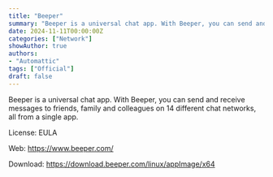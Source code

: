 ```yaml
---
title: "Beeper"
summary: "Beeper is a universal chat app. With Beeper, you can send and receive messages to friends, family and colleagues on 14 different chat networks, all from a single app."
date: 2024-11-11T00:00:00Z
categories: ["Network"]
showAuthor: true
authors:
- "Automattic"
tags: ["Official"]
draft: false
---
```


Beeper is a universal chat app. With Beeper, you can send and receive messages to friends, family and colleagues on 14 different chat networks, all from a single app.

License: EULA

Web: <https://www.beeper.com/>

Download: <https://download.beeper.com/linux/appImage/x64>
